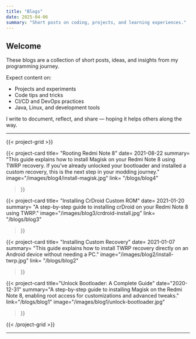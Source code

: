 ```yaml
---
title: "Blogs"
date: 2025-04-06
summary: "Short posts on coding, projects, and learning experiences."
---
```


## Welcome

These blogs are a collection of short posts, ideas, and insights from my programming journey.

Expect content on:

- Projects and experiments  
- Code tips and tricks  
- CI/CD and DevOps practices  
- Java, Linux, and development tools  

I write to document, reflect, and share — hoping it helps others along the way.

---

{{< project-grid >}}

  {{< project-card
    title= "Rooting Redmi Note 8"
    date= 2021-08-22
   summary= "This guide explains how to install Magisk on your Redmi Note 8 using TWRP recovery. If you've already unlocked your bootloader and installed a custom recovery, this is the next step in your modding journey." 
    image="/images/blog4/install-magisk.jpg"
    link= "/blogs/blog4"
  >}}


  {{< project-card
    title= "Installing CrDroid Custom ROM"
    date= 2021-01-20
    summary= "A step-by-step guide to installing crDroid on your Redmi Note 8 using TWRP." 
    image="/images/blog3/crdroid-install.jpg"
    link= "/blogs/blog3"
  >}}

  {{< project-card
    title= "Installing Custom Recovery"
    date= 2021-01-07
    summary= "This guide explains how to install TWRP recovery directly on an Android device without needing a PC."
    image="/images/blog2/install-twrp.jpg"
    link= "/blogs/blog2"
  >}}

  {{< project-card
      title="Unlock Bootloader: A Complete Guide"
      date="2020-12-31"
      summary="A step-by-step guide to installing Magisk on the Redmi Note 8, enabling root access for customizations and advanced tweaks."
      link="/blogs/blog1"
      image="/images/blog1/unlock-bootloader.jpg"
  >}}

  {{< /project-grid >}}

---
